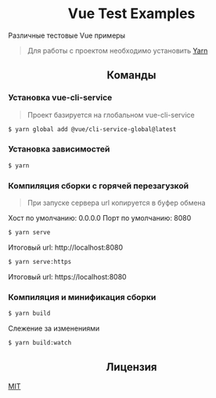 <h1 align="center">Vue Test Examples</h1>

Различные тестовые Vue примеры

> Для работы с проектом необходимо установить <a title="Официальный сайт" href="https://yarnpkg.com/" hreflang="en">Yarn</a>

<h2 align="center">Команды</h2>

### Установка vue-cli-service

> Проект базируется на глобальном vue-cli-service

```bash
$ yarn global add @vue/cli-service-global@latest
```

### Установка зависимостей

```bash
$ yarn
```

### Компиляция сборки с горячей перезагузкой

> При запуске сервера url копируется в буфер обмена

Хост по умолчанию: 0.0.0.0
Порт по умолчанию: 8080

```bash
$ yarn serve
```

Итоговый url: http://localhost:8080

```bash
$ yarn serve:https
```

Итоговый url: https://localhost:8080

### Компиляция и минификация сборки

```bash
$ yarn build
```

Слежение за изменениями

```bash
$ yarn build:watch
```

<h2 align="center">Лицензия</h2>

<a title="Лицензия" href="/LICENSE" hreflang="en">MIT</a>
